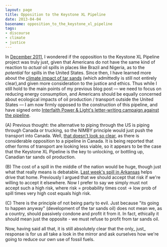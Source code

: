 ```yaml
---
layout: page
title: Opposition to the Keystone XL Pipeline
date: 2013-04-04
basename: opposition_to_the_keystone_xl_pipeline
tags:
- discourse
- climate
- justice
---
```


In [December
2011](http://www.safnet.com/archives/2011/12/keystone-pipeline-nimby.html), I wondered if the opposition to the Keystone XL Pipeline project was
truly just, given that Americans do not have the same kind of reaction to
_actual_ oil spills in places like Brazil and Nigeria, as to the _potential_ for
spills in the United States. Since then, I have learned more about the [climate
impact of tar sands](http://www.washingtonpost.com/blogs/wonkblog/wp/2013/03/01/state-department-keystone-xl-likely-to-have-small-impact-on-climate-tar-sands/) (which admittedly is still not entirely clear),and
given more consideration to the justice and ethics. Thus while I still hold to
the main points of my previous blog post &mdash; we need to focus on reducing
energy consumption, and Americans should be equally concerned about ecological
impacts of oil production / transport outside the United States &mdash; I am now
firmly opposed to the construction of this pipeline, and have signed onto <a
href="http://www.interfaithpowerandlight.org">Interfaith Power &amp; Light's [letter-writing
campaign against the pipeline](http://action.interfaithpowerandlight.org/siteapps/advocacy/ActionItem.aspx?c=dmJUKgOZJiI8G&b=8627517&aid=519509).

<!-- truncate -->

(A) Previous thought: the alternative to piping through the US is piping through
Canada or trucking, so the NIMBY principle would just push the transport into
Canada. Well, [that
doesn't look so clear](http://switchboard.nrdc.org/blogs/ddroitsch/just_the_facts_climate_impacts_1.html), as there is considerable opposition to a pipeline in
Canada. It is being reported that other forms of transport are looking less
viable, so it appears to be the case that the Keystone XL Pipeline is the key to
unlocking, or bottling up, Canadian tar sands oil production.

(B) The cost of a spill in the middle of the nation would be huge, though just
what that really means is debatable. [Last
week's spill in Arkansas](http://www.alternet.org/environment/6-things-you-need-know-about-arkansas-oil-spill) helps drive that home. Previously I argued that we
should accept that risk if we're willing to accept it elsewhere. Now I prefer to
say we simply must not accept such a high risk, where risk = probability times
cost &rarr; low prob of spill times very high cost equals high risk.

(C) There is the principle of not being party to evil. Just because "its going
to happen anyway" (development of the tar sands oil) does not mean we, as a
country, should passively condone and profit it from it. In fact, ethically it
should mean just the opposite - we must refuse to profit from tar sands oil.

Now, having said all that, it is still absolutely clear that the only_ just_
response is for us all take a look in the mirror and ask ourselves how we're
going to reduce our own use of fossil fuels.

